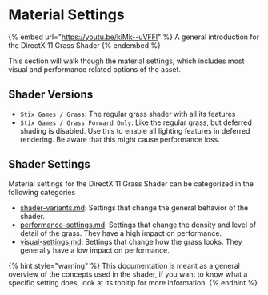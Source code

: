 # Material Settings

{% embed url="https://youtu.be/kiMk--uVFFI" %}
A general introduction for the DirectX 11 Grass Shader
{% endembed %}

This section will walk though the material settings, which includes most visual and performance related options of the asset.

## Shader Versions

* `Stix Games / Grass`: The regular grass shader with all its features
* `Stix Games / Grass Forward Only`: Like the regular grass, but deferred shading is disabled. Use this to enable all lighting features in deferred rendering. Be aware that this might cause performance loss.

## Shader Settings

Material settings for the DirectX 11 Grass Shader can be categorized in the following categories

* [shader-variants.md](shader-variants.md "mention"): Settings that change the general behavior of the shader.
* [performance-settings.md](performance-settings.md "mention"): Settings that change the density and level of detail of the grass. They have a high impact on performance.
* [visual-settings.md](visual-settings.md "mention"): Settings that change how the grass looks. They generally have a low impact on performance.

{% hint style="warning" %}
This documentation is meant as a general overview of the concepts used in the shader, if you want to know what a specific setting does, look at its tooltip for more information.
{% endhint %}
